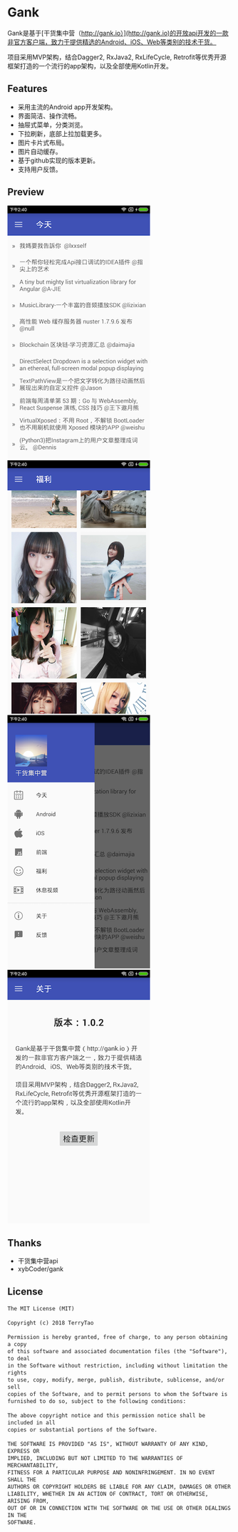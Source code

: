 # Gank

Gank是基于[干货集中营（http://gank.io）](http://gank.io)的开放api开发的一款非官方客户端，致力于提供精选的Android、iOS、Web等类别的技术干货。

项目采用MVP架构，结合Dagger2, RxJava2, RxLifeCycle, Retrofit等优秀开源框架打造的一个流行的app架构，以及全部使用Kotlin开发。

## Features

 * 采用主流的Android app开发架构。
 * 界面简洁、操作流畅。
 * 抽屉式菜单，分类浏览。
 * 下拉刷新，底部上拉加载更多。
 * 图片卡片式布局。
 * 图片自动缓存。
 * 基于github实现的版本更新。
 * 支持用户反馈。

## Preview

![screen1](./screenshots/1.png)
![screen2](./screenshots/2.png)
![screen3](./screenshots/3.png)
![screen4](./screenshots/4.png)

## Thanks

- 干货集中营api
- xybCoder/gank

## License

```
The MIT License (MIT)

Copyright (c) 2018 TerryTao

Permission is hereby granted, free of charge, to any person obtaining a copy
of this software and associated documentation files (the "Software"), to deal
in the Software without restriction, including without limitation the rights
to use, copy, modify, merge, publish, distribute, sublicense, and/or sell
copies of the Software, and to permit persons to whom the Software is
furnished to do so, subject to the following conditions:

The above copyright notice and this permission notice shall be included in all
copies or substantial portions of the Software.

THE SOFTWARE IS PROVIDED "AS IS", WITHOUT WARRANTY OF ANY KIND, EXPRESS OR
IMPLIED, INCLUDING BUT NOT LIMITED TO THE WARRANTIES OF MERCHANTABILITY,
FITNESS FOR A PARTICULAR PURPOSE AND NONINFRINGEMENT. IN NO EVENT SHALL THE
AUTHORS OR COPYRIGHT HOLDERS BE LIABLE FOR ANY CLAIM, DAMAGES OR OTHER
LIABILITY, WHETHER IN AN ACTION OF CONTRACT, TORT OR OTHERWISE, ARISING FROM,
OUT OF OR IN CONNECTION WITH THE SOFTWARE OR THE USE OR OTHER DEALINGS IN THE
SOFTWARE.
```
